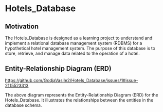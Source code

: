 # Hotels_Database

## Motivation

The Hotels_Database is designed as a learning project to understand and implement a relational database management system (RDBMS) for a hypothetical hotel management system. The purpose of this database is to store, retrieve, and manage data related to the operation of a hotel.

## Entity-Relationship Diagram (ERD)

https://github.com/GodjaVasile2/Hotels_Database/issues/1#issue-2115523313 

The above diagram represents the Entity-Relationship Diagram (ERD) for the Hotels_Database. It illustrates the relationships between the entities in the database schema.

<!-- ## Usage

This database is designed to simulate real-world operations of a hotel management system, providing a comprehensive learning experience in database design, normalization, SQL queries, and database management.

## Installation

Provide instructions on how to install and setup your database here.

## Examples

Provide examples on how to use your database here. Include SQL queries and their expected results.

## Contributing

Provide instructions on how others can contribute to your project. You might want to include guidelines for submitting pull requests.

## License

Include information about the license here. -->
